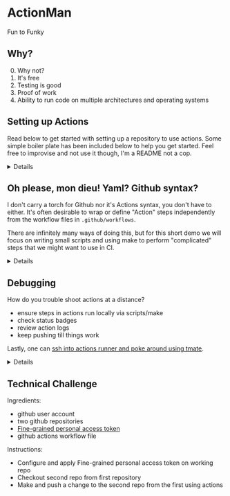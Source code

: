 # ActionMan
Fun to Funky

## Why?

0) Why not?
1) It's free
2) Testing is good
3) Proof of work
4) Ability to run code on multiple architectures and operating systems

## Setting up Actions

Read below to get started with setting up a repository to use actions. Some simple boiler plate 
has been included below to help you get started. Feel free to improvise and not use it though, I'm a 
README not a cop.

<details>
Create a git repository, then make a folder with a file in it.

```bash
mkdir -p .github/workflows
touch .github/workflows/github-actions-demo.yaml
```

Paste this into the file you just made:

```yaml
name: GitHub Actions Demo
run-name: ${{ github.actor }} is testing out GitHub Actions 🚀
on: [push]
jobs:
  Explore-GitHub-Actions:
    runs-on: ubuntu-latest
    steps:
      - run: echo "🎉 The job was automatically triggered by a ${{ github.event_name }} event."
      - run: echo "🐧 This job is now running on a ${{ runner.os }} server hosted by GitHub!"
      - run: echo "🔎 The name of your branch is ${{ github.ref }} and your repository is ${{ github.repository }}."
      - name: Check out repository code
        uses: actions/checkout@v3
      - run: echo "💡 The ${{ github.repository }} repository has been cloned to the runner."
      - run: echo "🖥️ The workflow is now ready to test your code on the runner."
      - name: List files in the repository
        run: |
          ls ${{ github.workspace }}
      - run: echo "🍏 This job's status is ${{ job.status }}."
```

Save those changes to `github-actions-demo.yaml` and then commit and push changes:

```bash
# this is best practice, don't let others tell you otherwise
git add --all
git commit -m "setup actions"
git push origin main
```

Now navigate to you repository on github and click on the `actions` tab.

![repo_page_github](media/repo_page_github.png)

![repo_actions_page](media/repo_actions_page.png)

Congrats, you have actions.

**Alternatively**, [fork this repository](https://github.com/bendhouseart/ActionMan/fork) or visit the well put together documentation on [github](https://docs.github.com/en/actions/quickstart).

</details>

## Oh please, mon dieu! Yaml? Github syntax?

I don't carry a torch for Github nor it's Actions syntax, you don't have to either. It's often desirable to 
wrap or define "Action" steps independently from the workflow files in `.github/workflows`.

There are infinitely many ways of doing this, but for this short demo we will focus on writing small scripts and
using make to perform "complicated" steps that we might want to use in CI.

<details>

While it's more than acceptable to run a command like this in actions:

```yaml
- name: Check for Updates
      id: updatesmade
      working-directory: dest
      run: |
        git add --all
        git status --porcelain
        if [[ $(git status --porcelain | wc -l) -gt 0 ]]; then
          echo "changesmade=true" >> $GITHUB_OUTPUT
        else
          echo "No changes made."
          echo "You must be up to no good."
          echo "changesmade=false" >> $GITHUB_OUTPUT
        fi
```

It might be more palatable to instead create a small script containing your logic:

```bash changesmade
#!/usr/bin/env bash
git add --all
git status --porcelain
if [[ $(git status --porcelain | wc -l) -gt 0 ]]; then
    echo "changesmade=true" >> $GITHUB_OUTPUT
else
    echo "No changes made."
    echo "You must be up to no good."
    echo "changesmade=false" >> $GITHUB_OUTPUT
fi
```

Which simplifies your actions:

```yaml
- name: Check for Updates
      id: updatesmade
      working-directory: dest
      run: ./changesmade
```

</details>

## Debugging

How do you trouble shoot actions at a distance? 

- ensure steps in actions run locally via scripts/make
- check status badges
- review action logs
- keep pushing till things work

Lastly, one can [ssh into actions runner and poke around using tmate](https://github.com/marketplace/actions/debugging-with-tmate).

<details>

```yaml
# Include a manual trigger in your workflow and enable debugging
workflow_dispatch:
    inputs:
      debug_enabled:
        type: boolean
        description: 'Run the build with tmate debugging enabled (https://github.com/marketplace/actions/debugging-with-tmate)'
        required: false
        default: false

# then place this step into your workflow file
name: CI
on: [push]
jobs:
  build:
    runs-on: ubuntu-latest
    steps:
    - uses: actions/checkout@v3
    - name: Setup tmate session
      uses: mxschmitt/action-tmate@v3
```
</details>


## Technical Challenge

Ingredients:

- github user account
- two github repositories
- [Fine-grained personal access token](https://docs.github.com/en/authentication/keeping-your-account-and-data-secure/creating-a-personal-access-token#fine-grained-personal-access-tokens)
- github actions workflow file

Instructions:

- Configure and apply Fine-grained personal access token on working repo
- Checkout second repo from first repository
- Make and push a change to the second repo from the first using actions
